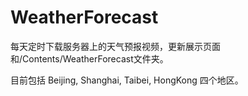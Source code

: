 # WeatherForecast

每天定时下载服务器上的天气预报视频，更新展示页面和/Contents/WeatherForecast文件夹。

目前包括 Beijing, Shanghai, Taibei, HongKong 四个地区。
